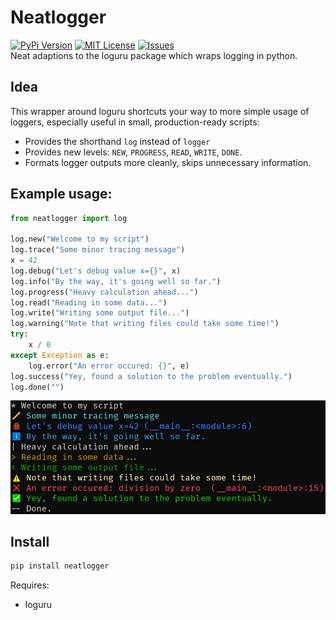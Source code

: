 # Neatlogger
[![PyPi Version](https://img.shields.io/pypi/v/neatlogger.svg)](https://pypi.python.org/pypi/neatlogger/)
[![MIT License](https://img.shields.io/badge/License-MIT-blue.svg)](https://github.com/mschroen/neatlogger/blob/main/LICENSE)
[![Issues](https://img.shields.io/github/issues-raw/mschroen/neatlogger.svg?maxAge=25000)](https://github.com/mschroen/neatlogger/issues)  
Neat adaptions to the loguru package which wraps logging in python.

## Idea

This wrapper around loguru shortcuts your way to more simple usage of loggers, especially useful in small, production-ready scripts:
- Provides the shorthand `log` instead of `logger` 
- Provides new levels: `NEW`, `PROGRESS`, `READ`, `WRITE`, `DONE`.
- Formats logger outputs more cleanly, skips unnecessary information.

## Example usage:

```python
from neatlogger import log

log.new("Welcome to my script")
log.trace("Some minor tracing message")
x = 42
log.debug("Let's debug value x={}", x)
log.info("By the way, it's going well so far.")
log.progress("Heavy calculation ahead...")
log.read("Reading in some data...")
log.write("Writing some output file...")
log.warning("Note that writing files could take some time!")
try:
    x / 0
except Exception as e:
    log.error("An error occured: {}", e)
log.success("Yey, found a solution to the problem eventually.")
log.done("")
```

![Example output](https://github.com/mschroen/neatlogger/blob/main/docs/example_output.png)

## Install

```bash
pip install neatlogger
```

Requires:
- loguru

